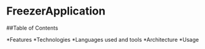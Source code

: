 # FreezerApplication

##Table of Contents

*Features
*Technologies
  *Languages used and tools
  *Architecture
*Usage
